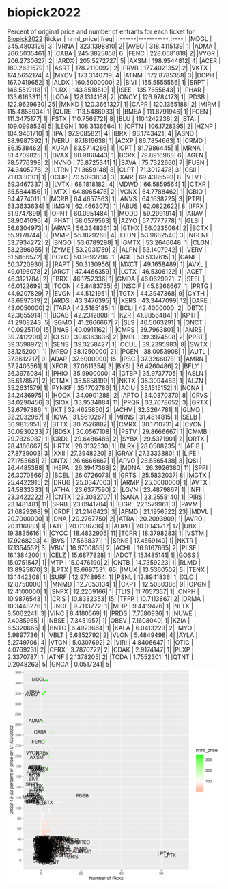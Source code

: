 # biopick2022
Percent of original price and number of entrants for each ticket for [Biopick2022](https://twitter.com/hashtag/Biopick2022)
|ticker |  nrml_price| freq|
|:------|-----------:|----:|
|MDGL   | 345.4803126|    3|
|VRNA   | 323.1398810|    2|
|AVEO   | 318.4115139|    1|
|ADMA   | 266.5035461|    1|
|CABA   | 245.3825858|    6|
|FENC   | 228.0681818|    2|
|VYGR   | 206.2730627|    2|
|ARDX   | 205.5272727|    5|
|AXSM   | 198.9544812|    4|
|ACER   | 180.2631579|    1|
|ASRT   | 178.2110092|    2|
|PRVB   | 177.4021352|    2|
|VKTX   | 174.5652174|    4|
|MYOV   | 173.3140719|    4|
|ATNM   | 172.8785358|    3|
|DCPH   | 167.0419652|    1|
|ALDX   | 160.5000000|    2|
|BIVI   | 155.5555556|    1|
|SRPT   | 146.5519118|    1|
|PLRX   | 143.8518519|    1|
|ISEE   | 135.7655643|    1|
|PHAR   | 133.6163311|    1|
|LQDA   | 128.1314168|    2|
|ONCY   | 126.9784173|    1|
|PDSB   | 122.9629630|   25|
|MNKD   | 120.3661327|    1|
|CAPR   | 120.1365188|    2|
|MIRM   | 115.4858934|    1|
|QURE   | 113.5486933|    1|
|BMEA   | 111.8791946|    1|
|FGEN   | 111.3475177|    1|
|FSTX   | 110.7569721|    8|
|BLU    | 110.1242236|    2|
|BTAI   | 109.0998524|    5|
|LEGN   | 108.3136664|    1|
|OPTN   | 106.1728395|    2|
|HZNP   | 104.9461710|    1|
|IPA    |  97.9085821|    4|
|IBRX   |  93.1743421|    4|
|ASND   |  88.9987392|    1|
|VERU   |  87.1816638|    1|
|ACXP   |  86.7854663|    1|
|CRMD   |  86.1538462|    1|
|KURA   |  83.5714286|    1|
|ICPT   |  81.7986445|    1|
|MRNA   |  81.4709825|    1|
|DVAX   |  80.9168443|    1|
|BCRX   |  79.8916968|    6|
|AGEN   |  78.5776398|    2|
|NVNO   |  75.8725341|    1|
|SAVA   |  75.7322660|    7|
|FUSN   |  74.3405276|    2|
|LTRN   |  71.3659148|    3|
|CLPT   |  71.3012478|    3|
|CSII   |  71.0330101|    1|
|OCUP   |  70.5093834|    3|
|XAIR   |  69.4385593|    8|
|VTVT   |  69.3467337|    3|
|LVTX   |  68.1818182|    4|
|MDWD   |  66.5859564|    1|
|CTXR   |  65.5844156|    1|
|IMTX   |  64.8065476|    2|
|VCNX   |  64.7788462|    1|
|GBIO   |  64.4774011|    1|
|MCRB   |  64.4657863|    1|
|ANVS   |  64.1638225|    3|
|PTPI   |  63.3633634|    1|
|IMGN   |  62.4663073|    1|
|ABUS   |  62.0822622|    8|
|IFRX   |  61.9747899|    1|
|OPNT   |  60.0951484|    1|
|MODD   |  59.2991914|    1|
|ARAV   |  58.9041096|    4|
|PHAT   |  58.0579563|    1|
|AZYO   |  57.7777778|    1|
|GLSI   |  56.6304973|    1|
|ARWR   |  56.3348361|    3|
|GTHX   |  56.0235064|    2|
|BCTX   |  55.9178744|    3|
|IMMP   |  55.1829268|    4|
|ELDN   |  53.9682540|    3|
|NGENF  |  53.7934272|    2|
|BNGO   |  53.6789298|    1|
|GMTX   |  53.2646048|    1|
|CLGN   |  53.2396055|    1|
|ZYME   |  53.2031759|    2|
|ALPN   |  53.1407942|    1|
|VERV   |  51.5866572|    1|
|BCYC   |  50.9692796|    1|
|AGE    |  50.5137615|    1|
|CANF   |  50.3720930|    2|
|RAPT   |  50.3130956|    1|
|MXCT   |  49.1658489|    1|
|AVXL   |  49.0196078|    2|
|ARCT   |  47.4466359|    1|
|LCTX   |  46.5306122|    1|
|ACET   |  46.3121784|    2|
|FBRX   |  46.1752336|    1|
|GMDA   |  46.0629921|    7|
|SEEL   |  46.0122699|    3|
|TCON   |  45.8483755|    6|
|NSCIF  |  45.6266667|    1|
|PRTG   |  44.9207829|    7|
|EVGN   |  44.5121951|    1|
|TGTX   |  44.3947368|    9|
|CYTH   |  43.6997319|    2|
|ARDS   |  43.3476395|    1|
|XERS   |  43.3447099|   12|
|DARE   |  43.0050000|    2|
|TARA   |  42.5185185|    1|
|BCLI   |  42.4000000|    2|
|DBTX   |  42.3655914|    1|
|BCAB   |  42.2312808|    1|
|KZR    |  41.9856484|    1|
|KPTI   |  41.2908243|    5|
|SGMO   |  41.2666667|    7|
|SLS    |  40.5063291|    1|
|ONCT   |  40.0925110|   15|
|INAB   |  40.0911162|    1|
|CMPS   |  39.7963801|    1|
|AMRS   |  39.7412200|    2|
|CLSD   |  39.6363636|    2|
|IMPL   |  39.3974508|    2|
|PPBT   |  39.3598972|    1|
|SENS   |  39.3258427|    1|
|OCUL   |  39.2395983|    8|
|SWTX   |  38.1252001|    1|
|MREO   |  38.1250000|   21|
|PGEN   |  38.0053908|    1|
|AUTL   |  37.8612717|    9|
|ADAP   |  37.6000000|   15|
|IPSC   |  37.3266078|    1|
|AMRN   |  37.2403561|    1|
|XFOR   |  37.0611354|    3|
|BYSI   |  36.4260486|    2|
|BFLY   |  36.3976084|    1|
|PHIO   |  35.9900000|    4|
|GTBP   |  35.9737705|    1|
|ASLN   |  35.6178571|    2|
|CTMX   |  35.5658199|    1|
|NKTX   |  35.3094463|    1|
|ALZN   |  35.2631579|    1|
|PYNKF  |  35.1702786|    1|
|ACIU   |  35.1515152|    1|
|NCNA   |  34.2436975|    1|
|HOOK   |  34.0901288|    2|
|APTO   |  34.0370370|    8|
|CRVS   |  34.0290456|    3|
|SIOX   |  33.9534884|   11|
|PRQR   |  33.7078652|    3|
|GRTX   |  32.6797386|    1|
|IKT    |  32.4625850|    2|
|ACHV   |  32.3264781|    1|
|GLMD   |  32.2032967|    1|
|IOVA   |  31.5610267|    1|
|MRNS   |  31.4814815|    1|
|SELB   |  30.9815951|    2|
|BTTX   |  30.7526882|    1|
|CMRX   |  30.1710731|    4|
|CYCN   |  30.0930233|    7|
|BDSX   |  30.0567108|    1|
|PSTV   |  29.8666667|    1|
|CMMB   |  29.7826087|    1|
|CRDL   |  29.6486486|    2|
|SYBX   |  29.5371901|    2|
|ORTX   |  28.4166667|    5|
|HRTX   |  28.3132530|    1|
|BLRX   |  28.0588235|    1|
|AFIB   |  27.8739003|    3|
|XXII   |  27.3948220|    3|
|GRAY   |  27.3333880|    1|
|LIFE   |  27.1753681|    2|
|ONTX   |  26.6666667|    1|
|APVO   |  26.5565438|    3|
|QSI    |  26.4485388|    1|
|HEPA   |  26.3947368|    2|
|MDNA   |  26.3926380|   11|
|SPPI   |  26.3070866|    2|
|BCEL   |  26.0726073|    1|
|GRTS   |  25.5832037|    8|
|MGTX   |  25.4422915|    2|
|DRUG   |  25.0347003|    1|
|ARMP   |  25.0000000|    1|
|AVTX   |  24.5833333|    1|
|ATHA   |  23.6377590|    2|
|LGVN   |  23.4879867|    1|
|INFI   |  23.3422222|    7|
|CNTX   |  23.3082707|    1|
|SANA   |  23.2558140|    1|
|PIRS   |  23.1481481|   11|
|SPRB   |  23.0941704|    1|
|EIGR   |  22.1579961|    3|
|PAVM   |  21.6829268|    9|
|CRDF   |  21.2146423|    3|
|AFMD   |  21.1956522|   23|
|MDVL   |  20.7000000|    1|
|DNA    |  20.2767750|    2|
|ATRA   |  20.2093909|    1|
|AVRO   |  20.1116883|    1|
|FATE   |  20.0136736|    1|
|AUPH   |  20.0043717|   17|
|UBX    |  19.3835616|    1|
|CYCC   |  18.4832905|   11|
|TCRR   |  18.3798283|    1|
|VSTM   |  17.9268293|    4|
|BVS    |  17.5638371|    1|
|SRNE   |  17.4559140|    1|
|NKTR   |  17.1354552|    3|
|VBIV   |  16.9700855|    2|
|ACHL   |  16.6167665|    2|
|PLSE   |  16.1384200|    1|
|CELZ   |  15.6877828|    1|
|ADCT   |  15.1485141|    1|
|GOSS   |  15.0751547|    1|
|MTP    |  15.0476190|    2|
|CNTB   |  14.7359223|    1|
|RLMD   |  13.8925870|    3|
|LPTX   |  13.6697531|   65|
|IMUX   |  13.5360502|    5|
|TENX   |  13.1442308|    1|
|SURF   |  12.9748954|    1|
|PSNL   |  12.8941836|    1|
|XLO    |  12.8750000|    1|
|MNMD   |  12.7053134|    1|
|CKPT   |  12.5080386|    9|
|OPGN   |  12.4100000|    1|
|SNPX   |  12.2209166|    1|
|TLIS   |  11.7057357|    1|
|ONPH   |  10.9876543|    1|
|CRIS   |  10.8382353|   15|
|TFFP   |  10.7113867|    2|
|DRMA   |  10.3448276|    1|
|JNCE   |   9.7113772|    1|
|MEIP   |   9.4419476|    1|
|NLTX   |   8.5062241|    3|
|VINC   |   8.4180569|    1|
|PRDS   |   7.7580936|    1|
|NUWE   |   7.4085965|    1|
|NBSE   |   7.3451957|    1|
|OBSV   |   7.1608040|    1|
|KZIA   |   6.5320665|    1|
|BNTC   |   6.4923664|    1|
|KALA   |   6.0413223|    2|
|MYO    |   5.9897736|    1|
|VBLT   |   5.6852792|    2|
|VLON   |   5.4849498|    4|
|AYLA   |   5.2749706|    4|
|VTGN   |   5.0307692|    2|
|VIRI   |   4.8406647|    1|
|OTIC   |   4.0769231|    2|
|CFRX   |   3.7870722|    2|
|CDAK   |   2.9174147|    1|
|PLXP   |   2.3370787|    1|
|ATNF   |   2.1378205|    2|
|TCDA   |   1.7552301|    1|
|QTNT   |   0.2048263|    5|
|GNCA   |   0.0517241|    5|
![retvspicks](biopicks.png?raw=true)
